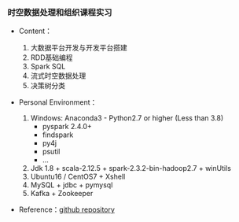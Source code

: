 ### 时空数据处理和组织课程实习
- Content：
    1. 大数据平台开发与开发平台搭建
    2. RDD基础编程
    3. Spark SQL
    4. 流式时空数据处理
    5. 决策树分类


- Personal Environment：
    1. Windows: Anaconda3 - Python2.7 or higher (Less than 3.8)
        - pyspark 2.4.0+
        - findspark
        - py4j
        - psutil
        - …
    2. Jdk 1.8 + scala-2.12.5 + spark-2.3.2-bin-hadoop2.7 + winUtils
    3. Ubuntu16 / CentOS7 + Xshell
    4. MySQL + jdbc + pymysql
    5. Kafka + Zookeeper


- Reference：[github repository](https://github.com/uiharuayako/geoDataWork.git)
